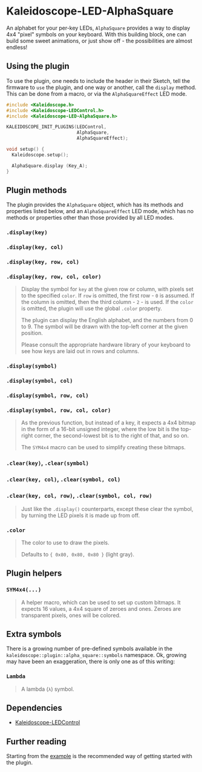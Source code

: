 # Kaleidoscope-LED-AlphaSquare

An alphabet for your per-key LEDs, `AlphaSquare` provides a way to display 4x4
"pixel" symbols on your keyboard. With this building block, one can build some
sweet animations, or just show off - the possibilities are almost endless!

## Using the plugin

To use the plugin, one needs to include the header in their Sketch, tell the
firmware to `use` the plugin, and one way or another, call the `display` method.
This can be done from a macro, or via the `AlphaSquareEffect` LED mode.

```c++
#include <Kaleidoscope.h>
#include <Kaleidoscope-LEDControl.h>
#include <Kaleidoscope-LED-AlphaSquare.h>

KALEIDOSCOPE_INIT_PLUGINS(LEDControl,
                          AlphaSquare,
                          AlphaSquareEffect);

void setup() {
  Kaleidoscope.setup();

  AlphaSquare.display (Key_A);
}
```

## Plugin methods

The plugin provides the `AlphaSquare` object, which has its methods and
properties listed below, and an `AlphaSquareEffect` LED mode, which has no
methods or properties other than those provided by all LED modes.

### `.display(key)`
### `.display(key, col)`
### `.display(key, row, col)`
### `.display(key, row, col, color)`

> Display the symbol for `key` at the given row or column, with pixels set to
> the specified `color`. If `row` is omitted, the first row - `0` is assumed. If
> the column is omitted, then the third column - `2` - is used.
> If the `color` is omitted, the plugin will use the global `.color` property.
>
> The plugin can display the English alphabet, and the numbers from 0 to 9. The
> symbol will be drawn with the top-left corner at the given position.
>
> Please consult the appropriate hardware library of your keyboard to see how
> keys are laid out in rows and columns.

### `.display(symbol)`
### `.display(symbol, col)`
### `.display(symbol, row, col)`
### `.display(symbol, row, col, color)`

> As the previous function, but instead of a key, it expects a 4x4 bitmap in
> the form of a 16-bit unsigned integer, where the low bit is the top-right
> corner, the second-lowest bit is to the right of that, and so on.
>
> The `SYM4x4` macro can be used to simplify creating these bitmaps.

### `.clear(key)`, `.clear(symbol)`
### `.clear(key, col)`, `.clear(symbol, col)`
### `.clear(key, col, row)`, `.clear(symbol, col, row)`

> Just like the `.display()` counterparts, except these clear the symbol, by
> turning the LED pixels it is made up from off.

### `.color`

> The color to use to draw the pixels.
>
> Defaults to `{ 0x80, 0x80, 0x80 }` (light gray).

## Plugin helpers

### `SYM4x4(...)`

> A helper macro, which can be used to set up custom bitmaps. It expects 16
> values, a 4x4 square of zeroes and ones. Zeroes are transparent pixels, ones
> will be colored.

## Extra symbols

There is a growing number of pre-defined symbols available in the
`kaleidoscope::plugin::alpha_square::symbols` namespace. Ok, growing may have
been an exaggeration, there is only one as of this writing:

### `Lambda`

> A lambda (`λ`) symbol.

## Dependencies

* [Kaleidoscope-LEDControl](LEDControl.md)

## Further reading

Starting from the [example][plugin:example] is the recommended way of getting
started with the plugin.

 [plugin:example]: ../../examples/LEDs/LED-AlphaSquare/LED-AlphaSquare.ino
